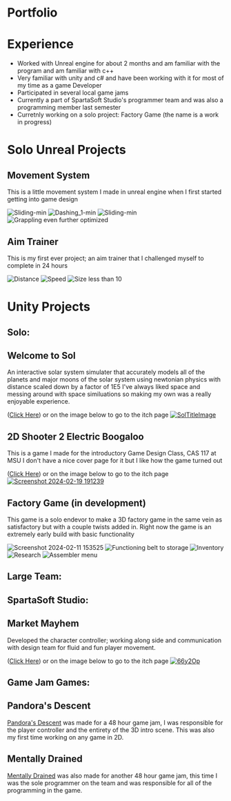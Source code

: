 # Portfolio

# Experience 
- Worked with Unreal engine for about 2 months and am familiar with the program and am familiar with c++ 
- Very familiar with unity and c# and have been working with it for most of my time as a game Developer
- Participated in several local game jams
- Currently a part of SpartaSoft Studio's programmer team and was also a programming member last semester
- Curretnly working on a solo project: Factory Game (the name is a work in progress)
# Solo Unreal Projects

## Movement System
This is a little movement system I made in unreal engine when I first started getting into game design

![Sliding-min](https://github.com/PlagatonicRed/Portfolio/assets/144390798/c977faec-f65d-48cb-9e76-0f2324615def)
![Dashing_1-min](https://github.com/PlagatonicRed/Portfolio/assets/144390798/a2ee228f-d766-4e90-a3b5-4e04217c484a)
![Sliding-min](https://github.com/PlagatonicRed/Portfolio/assets/144390798/d71f71e7-7720-4106-9c65-7139719e48be)
![Grappling even further optimized](https://github.com/PlagatonicRed/Portfolio/assets/144390798/bce2f308-d2ca-4ee7-9e80-56f6167091ec)

## Aim Trainer
This is my first ever project; an aim trainer that I challenged myself to complete in 24 hours

![Distance](https://github.com/PlagatonicRed/Portfolio/assets/144390798/c52ea8ca-ca65-448c-890b-3f5828c44628)
![Speed](https://github.com/PlagatonicRed/Portfolio/assets/144390798/43786bc8-f825-455d-bf09-52558531ee44)
![Size less than 10](https://github.com/PlagatonicRed/Portfolio/assets/144390798/533e3fa7-8541-49ef-984a-531b792d0470)

# Unity Projects
## Solo:
## Welcome to Sol 
An interactive solar system simulater that accurately models all of the planets and major moons of the solar system using newtonian physics with distance scaled down by a factor of 1E5
I've always liked space and messing around with space similuations so making my own was a really enjoyable experience.

([Click Here](https://plagatonicred.itch.io/welcome-to-sol)) or on the image below to go to the itch page
[![SolTitleImage](https://github.com/PlagatonicRed/Portfolio/assets/144390798/0f6c6596-24fa-41c7-92d0-f1917006924c)](https://plagatonicred.itch.io/welcome-to-sol)

## 2D Shooter 2 Electric Boogaloo
This is a game I made for the introductory Game Design Class, CAS 117 at MSU I don't have a nice cover page for it but I like how the game turned out

([Click Here](https://plagatonicred.itch.io/2d-shooter-two-electric-boogaloo)) or on the image below to go to the itch page
[![Screenshot 2024-02-19 191239](https://github.com/PlagatonicRed/Portfolio/assets/144390798/8cd17511-5036-4501-ac00-6fffed15f84a)](https://plagatonicred.itch.io/2d-shooter-two-electric-boogaloo)
## Factory Game (in development)
This game is a solo endevor to make a 3D factory game in the same vein as satisfactory but with a couple twists added in.
Right now the game is an extremely early build with basic functionality

![Screenshot 2024-02-11 153525](https://github.com/PlagatonicRed/Portfolio/assets/144390798/cdd81e24-fd99-4c4d-a9b2-246a7b023954)
![Functioning belt to storage](https://github.com/PlagatonicRed/Portfolio/assets/144390798/0a017ed2-5a65-40e3-80a6-6a27e3b4b963)
![Inventory](https://github.com/PlagatonicRed/Portfolio/assets/144390798/42a68dc6-6012-4fd7-95b4-80acb0d2d517)
![Research](https://github.com/PlagatonicRed/Portfolio/assets/144390798/09e733aa-f3b9-4611-b614-c1b571c182ee)
![Assembler menu](https://github.com/PlagatonicRed/Portfolio/assets/144390798/b3b37c91-d2c0-48a3-aee1-c46c80c739e5)

## Large Team:
## SpartaSoft Studio:
## Market Mayhem

Developed the character controller; working along side and communication with design team for fluid and fun player movement.

([Click Here](https://spartasoftstudio.itch.io/market-mayhem)) or on the image below to go to the itch page
[![66y2Op](https://github.com/PlagatonicRed/Portfolio/assets/144390798/45069d88-906a-4a75-a159-717cc8a6e7e1)](https://spartasoftstudio.itch.io/market-mayhem)
## Game Jam Games:
## Pandora's Descent

[Pandora's Descent](https://plagatonicred.itch.io/pandoras-descent) was made for a 48 hour game jam, I was responsible for the player controller and the entirety of the 3D intro scene. 
This was also my first time working on any game in 2D.

## Mentally Drained
[Mentally Drained](https://plagatonicred.itch.io/mentally-drained) was also made for another 48 hour game jam, this time I was the sole programmer on the team and was responsible for all of the programming in the game.

